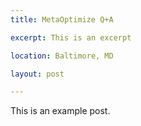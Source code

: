 ```yaml
---
title: MetaOptimize Q+A

excerpt: This is an excerpt

location: Baltimore, MD

layout: post

---
```


This is an example post.
